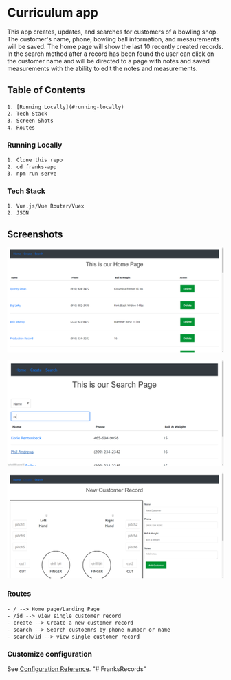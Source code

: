 # Curriculum app

This app creates, updates, and searches for customers of a bowling shop.  The customer's name, phone, bowling ball information, and mesaurements will be saved.  The home page will show the last 10 recently created records.  In the search method after a record has been found the user can click on the customer name and will be directed to a page with notes and saved measurements with the ability to edit the notes and measurements.

## Table of Contents
```
1. [Running Locally](#running-locally)
2. Tech Stack
3. Screen Shots
4. Routes

```

### Running Locally
```
1. Clone this repo
2. cd franks-app
3. npm run serve
```
### Tech Stack
```
1. Vue.js/Vue Router/Vuex
2. JSON
```

## Screenshots

![alt text](screenshots/HomePage.png "Home Page")



![alt text](screenshots/Search.png "Search Page")



![alt text](screenshots/CreateRecord.png "Create Page")

### Routes
```
- / --> Home page/Landing Page 
- /id --> view single customer record
- create --> Create a new customer record
- search --> Search custoemrs by phone number or name
- search/id --> view single customer record
```

### Customize configuration
See [Configuration Reference](https://cli.vuejs.org/config/).
"# FranksRecords" 
